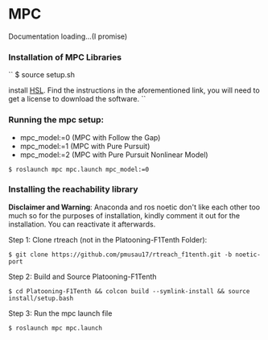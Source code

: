 # MPC 

Documentation loading...(I promise)

### Installation of MPC Libraries

``
$ source setup.sh

install [HSL](https://www.do-mpc.com/en/latest/installation.html). Find the instructions in the aforementioned link, you will need to get a license to download the software.
``

### Running the mpc setup:

- mpc_model:=0 (MPC with Follow the Gap)
- mpc_model:=1 (MPC with Pure Pursuit)
- mpc_model:=2 (MPC with Pure Pursuit Nonlinear Model)

```
$ roslaunch mpc mpc.launch mpc_model:=0
```

### Installing the reachability library

**Disclaimer and Warning**: Anaconda and ros noetic don't like each other too much so for the purposes of installation, kindly comment it out for the installation. You can reactivate it afterwards.


Step 1: Clone rtreach (not in the Platooning-F1Tenth Folder):

```
$ git clone https://github.com/pmusau17/rtreach_f1tenth.git -b noetic-port
```

Step 2: Build and Source Platooning-F1Tenth 

```
$ cd Platooning-F1Tenth && colcon build --symlink-install && source install/setup.bash
```

Step 3: Run the mpc launch file 

```
$ roslaunch mpc mpc.launch
```

<!-- rtreach

**In the same terminal**

```
$ cd /path/to/rtreach_f1tenth/
$ ./build_rtreach.sh 
$ cd ../rtreach_ros/
$ source install/setup.bash && roslaunch mpc mpc.launch
```
**returning to previous sucessful installation**

I'm working on refactoring the code so you don't have to do edit the ```LD_LIBRARY_PATH```. But for now:
```
$ cd /path/to/rtreach_f1tenth
$ export LD_LIBRARY_PATH=$LD_LIBRARY_PATH:$(pwd)/src
$ cd /path/to/rtreach_ros
$ source install/setup.bash
$ roslaunch mpc mpc.launch mpc_model....
``` -->
